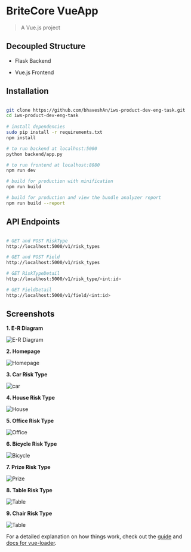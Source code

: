 # BriteCore VueApp

> A Vue.js project

## Decoupled Structure

- Flask Backend

- Vue.js Frontend

## Installation
 
``` bash

git clone https://github.com/bhaveshAn/iws-product-dev-eng-task.git
cd iws-product-dev-eng-task
 
# install dependencies
sudo pip install -r requirements.txt
npm install

# to run backend at localhost:5000
python backend/app.py

# to run frontend at localhost:8080
npm run dev

# build for production with minification
npm run build

# build for production and view the bundle analyzer report
npm run build --report
```

## API Endpoints
``` bash

# GET and POST RiskType
http://localhost:5000/v1/risk_types

# GET and POST Field
http://localhost:5000/v1/risk_types

# GET RiskTypeDetail
http://localhost:5000/v1/risk_type/<int:id>

# GET FieldDetail
http://localhost:5000/v1/field/<int:id>
```

## Screenshots

**1. E-R Diagram**

![E-R Diagram](https://image.ibb.co/ePKKWH/E_R_diagram.png)

**2. Homepage**

![Homepage](https://image.ibb.co/d184Fc/homepage.png)

**3. Car Risk Type**

![car](https://image.ibb.co/bB4yO7/car_new.png)

**4. House Risk Type**

![House](https://image.ibb.co/e7bOqn/house_new.png)

**5. Office Risk Type**

![Office](https://image.ibb.co/fVLzVn/office_new.png)

**6. Bicycle Risk Type**

![Bicycle](https://image.ibb.co/ko3Q37/bicycle_new.png)

**7. Prize Risk Type**

![Prize](https://image.ibb.co/jSm6An/prize_new.png)

**8. Table Risk Type**

![Table](https://image.ibb.co/eFC7GS/table_new.png)

**9. Chair Risk Type**

![Table](https://image.ibb.co/jJS4Vn/chair_new.png)

For a detailed explanation on how things work, check out the [guide](http://vuejs-templates.github.io/webpack/) and [docs for vue-loader](http://vuejs.github.io/vue-loader).












